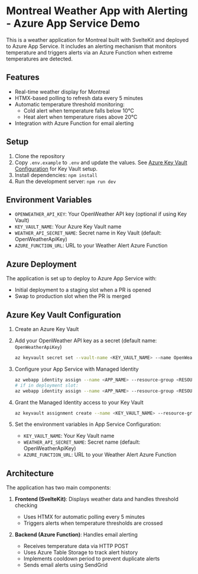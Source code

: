 # Montreal Weather App with Alerting - Azure App Service Demo

This is a weather application for Montreal built with SvelteKit and deployed to
Azure App Service. It includes an alerting mechanism that monitors temperature
and triggers alerts via an Azure Function when extreme temperatures are detected.

## Features

- Real-time weather display for Montreal
- HTMX-based polling to refresh data every 5 minutes
- Automatic temperature threshold monitoring:
  - Cold alert when temperature falls below 10°C
  - Heat alert when temperature rises above 20°C
- Integration with Azure Function for email alerting

## Setup

1. Clone the repository
2. Copy `.env.example` to `.env` and update the values. See [Azure Key Vault
   Configuration](#azure-key-vault-configuration) for Key Vault setup.
3. Install dependencies: `npm install`
4. Run the development server: `npm run dev`

## Environment Variables

- `OPENWEATHER_API_KEY`: Your OpenWeather API key (optional if using Key Vault)
- `KEY_VAULT_NAME`: Your Azure Key Vault name
- `WEATHER_API_SECRET_NAME`: Secret name in Key Vault (default: OpenWeatherApiKey)
- `AZURE_FUNCTION_URL`: URL to your Weather Alert Azure Function

## Azure Deployment

The application is set up to deploy to Azure App Service with:

- Initial deployment to a staging slot when a PR is opened
- Swap to production slot when the PR is merged

## Azure Key Vault Configuration

1. Create an Azure Key Vault
2. Add your OpenWeather API key as a secret (default name: `OpenWeatherApiKey`)

    ```bash
    az keyvault secret set --vault-name <KEY_VAULT_NAME> --name OpenWeatherApiKey --value <API_KEY>
    ```

3. Configure your App Service with Managed Identity

    ```bash
    az webapp identity assign --name <APP_NAME> --resource-group <RESOURCE_GROUP>
    # if in deployment slot:
    az webapp identity assign --name <APP_NAME> --resource-group <RESOURCE_GROUP> --slot <SLOT_NAME>
    ```

4. Grant the Managed Identity access to your Key Vault

    ```bash
    az keyvault assignment create --name <KEY_VAULT_NAME> --resource-group <RESOURCE_GROUP> --object-id <OBJECT_ID> --role "Key Vault Secrets User"
    ```

5. Set the environment variables in App Service Configuration:
   - `KEY_VAULT_NAME`: Your Key Vault name
   - `WEATHER_API_SECRET_NAME`: Secret name (default: OpenWeatherApiKey)
   - `AZURE_FUNCTION_URL`: URL to your Weather Alert Azure Function

## Architecture

The application has two main components:

1. **Frontend (SvelteKit)**: Displays weather data and handles threshold checking
   - Uses HTMX for automatic polling every 5 minutes
   - Triggers alerts when temperature thresholds are crossed

2. **Backend (Azure Function)**: Handles email alerting
   - Receives temperature data via HTTP POST
   - Uses Azure Table Storage to track alert history
   - Implements cooldown period to prevent duplicate alerts
   - Sends email alerts using SendGrid
